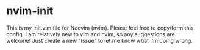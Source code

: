 # nvim-init

This is my init.vim file for Neovim (nvim). Please feel free to copy/form this
config. I am relatively new to vim and nvim, so any suggestions are
welcome! Just create a new "Issue" to let me know what I'm doing wrong.

